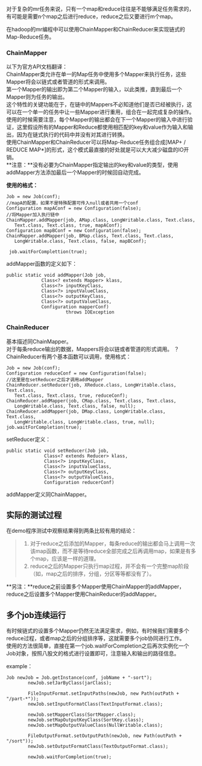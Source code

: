 对于复杂的mr任务来说，只有一个map和reduce往往是不能够满足任务需求的，有可能是需要n个map之后进行reduce，reduce之后又要进行m个map。

在hadoop的mr编程中可以使用ChainMapper和ChainReducer来实现链式的Map-Reduce任务。

### ChainMapper

以下为官方API文档翻译：   
ChainMapper类允许在单一的Map任务中使用多个Mapper来执行任务，这些Mapper将会以链式或者管道的形式来调用。   
第一个Mapper的输出即为第二个Mapper的输入，以此类推，直到最后一个Mapper则为任务的输出。   
这个特性的关键功能在于，在链中的Mappers不必知道他们是否已经被执行，这可以在一个单一的任务中让一些Mapper进行重用，组合在一起完成复杂的操作。   
使用的时候需要注意，每个Mapper的输出都会在下一个Mapper的输入中进行验证，这里假设所有的Mapper和Reduce都使用相匹配的key和value作为输入和输出，因为在链式执行的代码中并没有对其进行转换。   
使用ChainMapper和ChainReducer可以将Map-Reduce任务组合成[MAP+ / REDUCE MAP*]的形式，这个模式最直接的好处就是可以大大减少磁盘的IO开销。   
**注意：**没有必要为ChainMapper指定输出的key和value的类型，使用addMapper方法添加最后一个Mapper的时候回自动完成。   

**使用的格式：**

```
Job = new Job(conf);
//mapA的配置，如果不是特殊配置可传入null或者共用一个conf
Configuration mapAConf = new Configuration(false);
//将Mapper加入执行链中
ChainMapper.addMapper(job, AMap.class, LongWritable.class, Text.class,
   Text.class, Text.class, true, mapAConf);
Configuration mapBConf = new Configuration(false);
ChainMapper.addMapper(job, BMap.class, Text.class, Text.class,
   LongWritable.class, Text.class, false, mapBConf);

 job.waitForComplettion(true);
```

addMapper函数的定义如下：

```
public static void addMapper(Job job,
             Class<? extends Mapper> klass,
             Class<?> inputKeyClass,
             Class<?> inputValueClass,
             Class<?> outputKeyClass,
             Class<?> outputValueClass,
             Configuration mapperConf)
                      throws IOException
```

### ChainReducer

基本描述同ChainMapper。   
对于每条reduce输出的数据，Mappers将会以链或者管道的形式调用。    ？
ChainReducer有两个基本函数可以调用，使用格式：

```
Job = new Job(conf);
Configuration reduceConf = new Configuration(false);
//这里是在setReducer之后才调用addMapper
ChainReducer.setReducer(job, XReduce.class, LongWritable.class, Text.class,
   Text.class, Text.class, true, reduceConf);
ChainReducer.addMapper(job, CMap.class, Text.class, Text.class,
   LongWritable.class, Text.class, false, null);
ChainReducer.addMapper(job, DMap.class, LongWritable.class, Text.class,
   LongWritable.class, LongWritable.class, true, null);
job.waitForCompletion(true);
```

setReducer定义：

```
public static void setReducer(Job job,
              Class<? extends Reducer> klass,
              Class<?> inputKeyClass,
              Class<?> inputValueClass,
              Class<?> outputKeyClass,
              Class<?> outputValueClass,
              Configuration reducerConf)
```

addMapper定义同ChainMapper。   

## 实际的测试过程

在demo程序测试中观察结果得到两条比较有用的结论：

> 1. 对于reduce之后添加的Mapper，每条reduce的输出都会马上调用一次该map函数，而不是等待reduce全部完成之后再调用map，如果是有多个map，应该是一样的道理。   
> 2. reduce之后的Mapper只执行map过程，并不会有一个完整map阶段（如，map之后的排序，分组，分区等等都没有了）。

**另注：**reduce之前设置多个Mapper使用ChainMapper的addMapper，reduce之后设置多个Mapper使用ChainReducer的addMapper。   

## 多个job连续运行

有时候链式的设置多个Mapper仍然无法满足需求，例如，有时候我们需要多个reduce过程，或者map之后的分组排序等，这就需要多个job协同进行工作。   
使用的方法很简单，直接在第一个job.waitForCompletion之后再次实例化一个Job对象，按照八股文的格式进行设置即可，注意输入和输出的路径信息。

example：

```
Job newJob = Job.getInstance(conf, jobName + "-sort");
        newJob.setJarByClass(jarClass);

        FileInputFormat.setInputPaths(newJob, new Path(outPath + "/part-*"));
        newJob.setInputFormatClass(TextInputFormat.class);

        newJob.setMapperClass(SortMapper.class);
        newJob.setMapOutputKeyClass(SortKey.class);
        newJob.setMapOutputValueClass(NullWritable.class);

        FileOutputFormat.setOutputPath(newJob, new Path(outPath + "/sort"));
        newJob.setOutputFormatClass(TextOutputFormat.class);

        newJob.waitForCompletion(true);
```